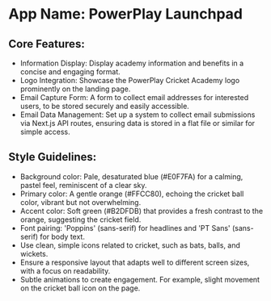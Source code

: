 # **App Name**: PowerPlay Launchpad

## Core Features:

- Information Display: Display academy information and benefits in a concise and engaging format.
- Logo Integration: Showcase the PowerPlay Cricket Academy logo prominently on the landing page.
- Email Capture Form: A form to collect email addresses for interested users, to be stored securely and easily accessible.
- Email Data Management: Set up a system to collect email submissions via Next.js API routes, ensuring data is stored in a flat file or similar for simple access.

## Style Guidelines:

- Background color: Pale, desaturated blue (#E0F7FA) for a calming, pastel feel, reminiscent of a clear sky.
- Primary color: A gentle orange (#FFCC80), echoing the cricket ball color, vibrant but not overwhelming.
- Accent color: Soft green (#B2DFDB) that provides a fresh contrast to the orange, suggesting the cricket field. 
- Font pairing: 'Poppins' (sans-serif) for headlines and 'PT Sans' (sans-serif) for body text.
- Use clean, simple icons related to cricket, such as bats, balls, and wickets.
- Ensure a responsive layout that adapts well to different screen sizes, with a focus on readability.
- Subtle animations to create engagement. For example, slight movement on the cricket ball icon on the page.